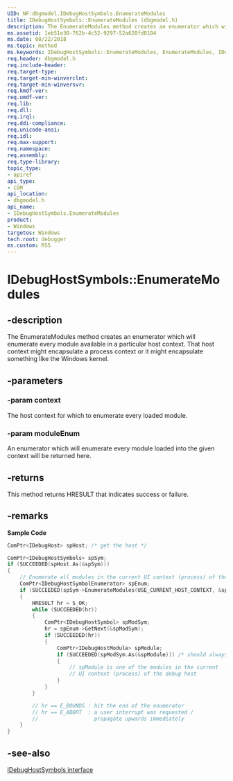 ```yaml
---
UID: NF:dbgmodel.IDebugHostSymbols.EnumerateModules
title: IDebugHostSymbols::EnumerateModules (dbgmodel.h)
description: The EnumerateModules method creates an enumerator which will enumerate every module available in a particular host context.
ms.assetid: 1eb51e30-762b-4c52-9297-52a620fd8104
ms.date: 08/22/2018
ms.topic: method
ms.keywords: IDebugHostSymbols::EnumerateModules, EnumerateModules, IDebugHostSymbols.EnumerateModules, IDebugHostSymbols::EnumerateModules, IDebugHostSymbols.EnumerateModules
req.header: dbgmodel.h
req.include-header:
req.target-type:
req.target-min-winverclnt:
req.target-min-winversvr:
req.kmdf-ver:
req.umdf-ver:
req.lib:
req.dll:
req.irql: 
req.ddi-compliance:
req.unicode-ansi:
req.idl:
req.max-support:
req.namespace:
req.assembly:
req.type-library: 
topic_type: 
- apiref
api_type: 
- COM
api_location: 
- dbgmodel.h
api_name: 
- IDebugHostSymbols.EnumerateModules
product:
- Windows
targetos: Windows
tech.root: debugger
ms.custom: RS5
---
```


# IDebugHostSymbols::EnumerateModules


## -description

The EnumerateModules method creates an enumerator which will enumerate every module available in a particular host context. That host context might encapsulate a process context or it might encapsulate something like the Windows kernel. 

## -parameters

### -param context
The host context for which to enumerate every loaded module.

### -param moduleEnum
An enumerator which will enumerate every module loaded into the given context will be returned here.


## -returns
This method returns HRESULT that indicates success or failure.

## -remarks

**Sample Code**

```cpp
ComPtr<IDebugHost> spHost; /* get the host */

ComPtr<IDebugHostSymbols> spSym;
if (SUCCEEDED(spHost.As(&spSym)))
{
    // Enumerate all modules in the current UI context (process) of the debug host:
    ComPtr<IDebugHostSymbolEnumerator> spEnum;
    if (SUCCEEDED(spSym->EnumerateModules(USE_CURRENT_HOST_CONTEXT, &spEnum)))
    {
        HRESULT hr = S_OK;
        while (SUCCEEDED(hr))
        {
            ComPtr<IDebugHostSymbol> spModSym;
            hr = spEnum->GetNext(&spModSym);
            if (SUCCEEDED(hr))
            {
                ComPtr<IDebugHostModule> spModule;
                if (SUCCEEDED(spModSym.As(&spModule))) /* should always succeed */
                {
                    // spModule is one of the modules in the current
                    // UI context (process) of the debug host
                }
            }
        }

        // hr == E_BOUNDS : hit the end of the enumerator
        // hr == E_ABORT  : a user interrupt was requested / 
        //                  propagate upwards immediately
    }
}
```

## -see-also
[IDebugHostSymbols interface](nn-dbgmodel-idebughostsymbols.md)
